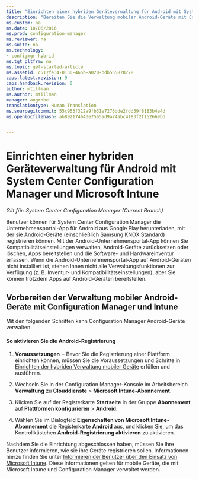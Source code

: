 ```yaml
---
title: "Einrichten einer hybriden Geräteverwaltung für Android mit System Center Configuration Manager und Microsoft Intune | Microsoft-Dokumentation"
description: "Bereiten Sie die Verwaltung mobiler Android-Geräte mit Configuration Manager und Intune vor."
ms.custom: na
ms.date: 10/06/2016
ms.prod: configuration-manager
ms.reviewer: na
ms.suite: na
ms.technology:
- configmgr-hybrid
ms.tgt_pltfrm: na
ms.topic: get-started-article
ms.assetid: c517fe34-0130-465b-a020-bdb555878778
caps.latest.revision: 9
caps.handback.revision: 0
author: mtillman
ms.author: mtillman
manager: angrobe
translationtype: Human Translation
ms.sourcegitcommit: 55c953f312a9fb31e7276dde2fdd59f8183b4e4d
ms.openlocfilehash: ab892174643e7565ad9a74abc4f83f2f152669bd


---
```

# <a name="set-up-android-hybrid-device-management-with-system-center-configuration-manager-and-microsoft-intune"></a>Einrichten einer hybriden Geräteverwaltung für Android mit System Center Configuration Manager und Microsoft Intune

*Gilt für: System Center Configuration Manager (Current Branch)*

Benutzer können für System Center Configuration Manager die Unternehmensportal-App für Android aus Google Play herunterladen, mit der sie Android-Geräte (einschließlich Samsung KNOX Standard) registrieren können. Mit der Android-Unternehmensportal-App können Sie Kompatibilitätseinstellungen verwalten, Android-Geräte zurücksetzen oder löschen, Apps bereitstellen und die Software- und Hardwareinventur erfassen. Wenn die Android-Unternehmensportal-App auf Android-Geräten nicht installiert ist, stehen Ihnen nicht alle Verwaltungsfunktionen zur Verfügung (z. B. Inventur- und Kompatibilitätseinstellungen), aber Sie können trotzdem Apps auf Android-Geräten bereitstellen.  

## <a name="prepare-to-manage-android-mobile-devices-with-configuration-manager-and-intune"></a>Vorbereiten der Verwaltung mobiler Android-Geräte mit Configuration Manager und Intune  
 Mit den folgenden Schritten kann Configuration Manager Android-Geräte verwalten.  

#### <a name="to-enable-android-enrollment"></a>So aktivieren Sie die Android-Registrierung  

1.  **Voraussetzungen** ‒ Bevor Sie die Registrierung einer Plattform einrichten können, müssen Sie die Voraussetzungen und Schritte in [Einrichten der hybriden Verwaltung mobiler Geräte](setup-hybrid-mdm.md) erfüllen und ausführen.  

2.  Wechseln Sie in der Configuration Manager-Konsole im Arbeitsbereich **Verwaltung** zu **Clouddienste** > **Microsoft Intune-Abonnement**.  

3.  Klicken Sie auf der Registerkarte **Startseite** in der Gruppe **Abonnement** auf **Plattformen konfigurieren** > **Android**.  

4.  Wählen Sie im Dialogfeld **Eigenschaften von Microsoft Intune-Abonnement** die Registerkarte **Android** aus, und klicken Sie, um das Kontrollkästchen **Android-Registrierung aktivieren** zu aktivieren.  

 Nachdem Sie die Einrichtung abgeschlossen haben, müssen Sie Ihre Benutzer informieren, wie sie ihre Geräte registrieren sollen. Informationen hierzu finden Sie unter [Informieren der Benutzer über den Einsatz von Microsoft Intune](https://docs.microsoft.com/intune/deploy-use/what-to-tell-your-end-users-about-using-microsoft-intune). Diese Informationen gelten für mobile Geräte, die mit Microsoft Intune und Configuration Manager verwaltet werden.



<!--HONumber=Dec16_HO3-->


